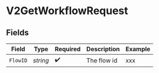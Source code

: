 # V2GetWorkflowRequest


## Fields

| Field              | Type               | Required           | Description        | Example            |
| ------------------ | ------------------ | ------------------ | ------------------ | ------------------ |
| `FlowID`           | *string*           | :heavy_check_mark: | The flow id        | xxx                |